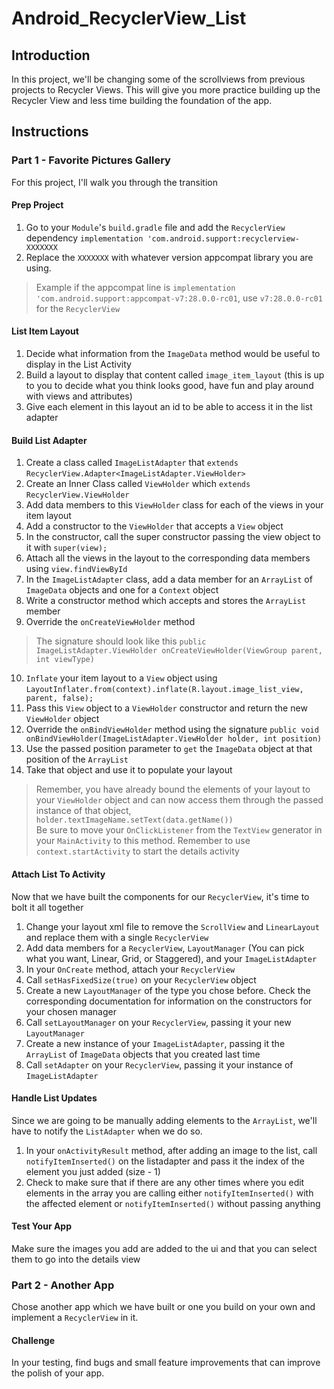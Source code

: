 # Android_RecyclerView_List

## Introduction

In this project, we'll be changing some of the scrollviews from previous projects to Recycler Views. This will give you more practice building up the Recycler View and less time building the foundation of the app.

## Instructions

### Part 1 - Favorite Pictures Gallery

For this project, I'll walk you through the transition

#### Prep Project
1. Go to your `Module`'s `build.gradle` file and add the `RecyclerView` dependency `implementation 'com.android.support:recyclerview-XXXXXXX`
2. Replace the `XXXXXXX` with whatever version appcompat library you are using.
> Example if the appcompat line is `implementation 'com.android.support:appcompat-v7:28.0.0-rc01`, use `v7:28.0.0-rc01` for the `RecyclerView`

#### List Item Layout
1. Decide what information from the `ImageData` method would be useful to display in the List Activity
2. Build a layout to display that content called `image_item_layout` (this is up to you to decide what you think looks good, have fun and play around with views and attributes)
3. Give each element in this layout an id to be able to access it in the list adapter

#### Build List Adapter
1. Create a class called `ImageListAdapter` that `extends` `RecyclerView.Adapter<ImageListAdapter.ViewHolder>`
2. Create an Inner Class called `ViewHolder` which `extends` `RecyclerView.ViewHolder`
3. Add data members to this `ViewHolder` class for each of the views in your item layout
4. Add a constructor to the `ViewHolder` that accepts a `View` object
5. In the constructor, call the super constructor passing the view object to it with `super(view);`
6. Attach all the views in the layout to the corresponding data members using `view.findViewById`
7. In the `ImageListAdapter` class, add a data member for an `ArrayList` of `ImageData` objects and one for a `Context` object
8. Write a constructor method which accepts and stores the `ArrayList` member
9. Override the `onCreateViewHolder` method
> The signature should look like this `public ImageListAdapter.ViewHolder onCreateViewHolder(ViewGroup parent, int viewType)`  

10. `Inflate` your item layout to a `View` object using `LayoutInflater.from(context).inflate(R.layout.image_list_view, parent, false);`
11. Pass this `View` object to a `ViewHolder` constructor and return the new `ViewHolder` object
12. Override the `onBindViewHolder` method using the signature `public void onBindViewHolder(ImageListAdapter.ViewHolder holder, int position)`
13. Use the passed position parameter to `get` the `ImageData` object at that position of the `ArrayList`
14. Take that object and use it to populate your layout
> Remember, you have already bound the elements of your layout to your `ViewHolder` object and can now access them through the passed instance of that object, `holder.textImageName.setText(data.getName())`  
> Be sure to move your `OnClickListener` from the `TextView` generator in your `MainActivity` to this method. Remember to use `context.startActivity` to start the details activity
 
#### Attach List To Activity
Now that we have built the components for our `RecyclerView`, it's time to bolt it all together
1. Change your layout xml file to remove the `ScrollView` and `LinearLayout` and replace them with a single `RecyclerView`
2. Add data members for a `RecyclerView`, `LayoutManager` (You can pick what you want, Linear, Grid, or Staggered), and your `ImageListAdapter`
3. In your `OnCreate` method, attach your `RecyclerView`
4. Call `setHasFixedSize(true)` on your `RecyclerView` object
5. Create a new `LayoutManager` of the type you chose before. Check the corresponding documentation for information on the constructors for your chosen manager
6. Call `setLayoutManager` on your `RecyclerView`, passing it your new `LayoutManager`
7. Create a new instance of your `ImageListAdapter`, passing it the `ArrayList` of `ImageData` objects that you created last time
8. Call `setAdapter` on your `RecyclerView`, passing it your instance of `ImageListAdapter`

#### Handle List Updates
Since we are going to be manually adding elements to the `ArrayList`, we'll have to notify the `ListAdapter` when we do so.
1. In your `onActivityResult` method, after adding an image to the list, call `notifyItemInserted()` on the listadapter and pass it the index of the element you just added (size - 1)
2. Check to make sure that if there are any other times where you edit elements in the array you are calling either `notifyItemInserted()` with the affected element or `notifyItemInserted()` without passing anything

#### Test Your App
Make sure the images you add are added to the ui and that you can select them to go into the details view

### Part 2 - Another App
Chose another app which we have built or one you build on your own and implement a `RecyclerView` in it.

#### Challenge
In your testing, find bugs and small feature improvements that can improve the polish of your app.
